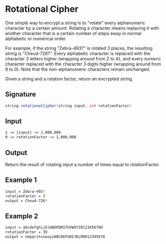 # Rotational Cipher

One simple way to encrypt a string is to "rotate" every alphanumeric character by a certain amount. Rotating a character means replacing it with another character that is a certain number of steps away in normal alphabetic or numerical order.

For example, if the string "Zebra-493?" is rotated 3 places, the resulting string is "Cheud-726?". Every alphabetic character is replaced with the character 3 letters higher (wrapping around from Z to A), and every numeric character replaced with the character 3 digits higher (wrapping around from 9 to 0). Note that the non-alphanumeric characters remain unchanged.

Given a string and a rotation factor, return an encrypted string.

## Signature
```java
string rotationalCipher(string input, int rotationFactor)
```

## Input
```sh
1 <= |input| <= 1,000,000
0 <= rotationFactor <= 1,000,000
```

## Output
Return the result of rotating input a number of times equal to rotationFactor.

## Example 1
```sh
input = Zebra-493?
rotationFactor = 3
output = Cheud-726?
```
## Example 2
```sh
input = abcdefghijklmNOPQRSTUVWXYZ0123456789
rotationFactor = 39
output = nopqrstuvwxyzABCDEFGHIJKLM9012345678
```